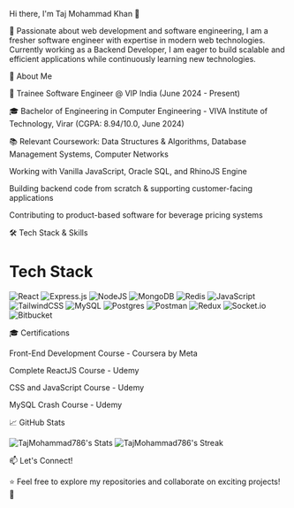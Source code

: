 Hi there, I'm Taj Mohammad Khan 👋



🚀 Passionate about web development and software engineering, I am a fresher software engineer with expertise in modern web technologies. Currently working as a Backend Developer, I am eager to build scalable and efficient applications while continuously learning new technologies.

📜 About Me

💼 Trainee Software Engineer @ VIP India (June 2024 - Present)

🎓 Bachelor of Engineering in Computer Engineering - VIVA Institute of Technology, Virar (CGPA: 8.94/10.0, June 2024)

📚 Relevant Coursework: Data Structures & Algorithms, Database Management Systems, Computer Networks


Working with Vanilla JavaScript, Oracle SQL, and RhinoJS Engine

Building backend code from scratch & supporting customer-facing applications

Contributing to product-based software for beverage pricing systems

🛠️ Tech Stack & Skills

# Tech Stack
![React](https://img.shields.io/badge/react-%2320232a.svg?style=for-the-badge&logo=react&logoColor=%2361DAFB) ![Express.js](https://img.shields.io/badge/express.js-%23404d59.svg?style=for-the-badge&logo=express&logoColor=%2361DAFB) ![NodeJS](https://img.shields.io/badge/node.js-6DA55F?style=for-the-badge&logo=node.js&logoColor=white) ![MongoDB](https://img.shields.io/badge/MongoDB-%234ea94b.svg?style=for-the-badge&logo=mongodb&logoColor=white) ![Redis](https://img.shields.io/badge/redis-%23DD0031.svg?style=for-the-badge&logo=redis&logoColor=white) ![JavaScript](https://img.shields.io/badge/javascript-%23323330.svg?style=for-the-badge&logo=javascript&logoColor=%23F7DF1E) ![TailwindCSS](https://img.shields.io/badge/tailwindcss-%2338B2AC.svg?style=for-the-badge&logo=tailwind-css&logoColor=white) ![MySQL](https://img.shields.io/badge/mysql-%2300f.svg?style=for-the-badge&logo=mysql&logoColor=white) ![Postgres](https://img.shields.io/badge/postgres-%23316192.svg?style=for-the-badge&logo=postgresql&logoColor=white) ![Postman](https://img.shields.io/badge/Postman-FF6C37?style=for-the-badge&logo=postman&logoColor=white) ![Redux](https://img.shields.io/badge/redux-%23593d88.svg?style=for-the-badge&logo=redux&logoColor=white) ![Socket.io](https://img.shields.io/badge/Socket.io-black?style=for-the-badge&logo=socket.io&badgeColor=010101) ![Bitbucket](https://img.shields.io/badge/bitbucket-%230047B3.svg?style=for-the-badge&logo=bitbucket&logoColor=white) 

🎓 Certifications

Front-End Development Course - Coursera by Meta

Complete ReactJS Course - Udemy

CSS and JavaScript Course - Udemy

MySQL Crash Course - Udemy

📈 GitHub Stats

![TajMohammad786's Stats](https://github-readme-stats.vercel.app/api?username=TajMohammad786&theme=react&show_icons=true&hide_border=false&count_private=true)
![TajMohammad786's Streak](https://github-readme-streak-stats.herokuapp.com/?user=TajMohammad786&theme=react&hide_border=false)


📫 Let's Connect!



⭐ Feel free to explore my repositories and collaborate on exciting projects! 🚀


